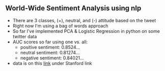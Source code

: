 ## World-Wide Sentiment Analysis using nlp
* There are 3 classes, (+), neutral, and (-) attitude based on the tweet
* Right now I'm using a bag of words approach
* So far I've implemented PCA & Logistic Regression in python on some twitter data
* AUC scores so far using one vs. all:
	* positive sentiment: 0.8524...
	* neutral sentiment: 0.81274...
	* negative sentiment: 0.84021...
* data is on this [link](http://help.sentiment140.com/for-students/) under Stanford link

